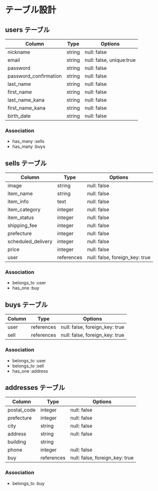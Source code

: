 # テーブル設計

## users テーブル

| Column                  | Type   | Options                  |
| ----------------------- | ------ | ------------------------ |
| nickname                | string | null: false              |
| email                   | string | null: false, unique:true |
| password                | string | null: false              |
| password_confirmation   | string | null: false              |
| last_name               | string | null: false              |
| first_name              | string | null: false              |
| last_name_kana          | string | null: false              |
| first_name_kana         | string | null: false              |
| birth_date              | string | null: false              |

### Association

- has_many :sells
- has_many :buys

## sells テーブル

| Column             | Type       | Options                        |
| ------------------ | ---------- | ------------------------------ |
| image              | string     | null: false                    |
| item_name          | string     | null: false                    |
| item_info          | text       | null: false                    |
| item_category      | integer    | null: false                    |
| item_status        | integer    | null: false                    |
| shipping_fee       | integer    | null: false                    |
| prefecture         | integer    | null: false                    |
| scheduled_delivery | integer    | null: false                    |
| price              | integer    | null: false                    |
| user               | references | null: false, foreign_key: true |

### Association

- belongs_to :user
- has_one :buy

## buys テーブル

| Column | Type       | Options                        |
| ------ | ---------- | ------------------------------ |
| user   | references | null: false, foreign_key: true |
| sell   | references | null: false, foreign_key: true |

### Association

- belongs_to :user
- belongs_to :sell
- has_one :address

## addresses テーブル

| Column      | Type       | Options                        |
| ----------- | ---------- | ------------------------------ |
| postal_code | integer    | null: false                    |
| prefecture  | integer    | null: false                    |
| city        | string     | null: false                    |
| address     | string     | null: false                    |
| building    | string     |                                |
| phone       | integer    | null: false                    |
| buy         | references | null: false, foreign_key: true |

### Association

- belongs_to :buy
